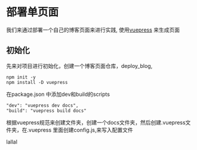 
# 部署单页面

我们来通过部署一个自己的博客页面来进行实践, 使用[vuepress]() 来生成页面

## 初始化

先来对项目进行初始化，创建一个博客页面仓库，deploy_blog, 
```
npm init -y
npm install -D vuepress
```
在package.json 中添加dev和build的scripts

```
"dev": "vuepress dev docs",
"build": "vuepress build docs"

```

根据vuepress规范来创建文件夹，创建一个docs文件夹，然后创建.vuepress文件夹，在.vuepress 里面创建config.js,来写入配置文件

lallal